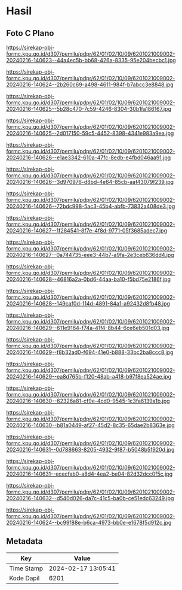 # Hasil

## Foto C Plano

https://sirekap-obj-formc.kpu.go.id/d307/pemilu/pdpr/62/01/02/10/09/6201021009002-20240216-140623--44a4ec5b-bb68-426a-8335-95e204becbc1.jpg

https://sirekap-obj-formc.kpu.go.id/d307/pemilu/pdpr/62/01/02/10/09/6201021009002-20240216-140624--2b260c69-a498-4611-984f-b7abcc3e8848.jpg

https://sirekap-obj-formc.kpu.go.id/d307/pemilu/pdpr/62/01/02/10/09/6201021009002-20240216-140625--5b28c470-7c59-4246-8304-30b1fa186167.jpg

https://sirekap-obj-formc.kpu.go.id/d307/pemilu/pdpr/62/01/02/10/09/6201021009002-20240216-140625--2d017150-59c5-4452-8398-4341e983a9ea.jpg

https://sirekap-obj-formc.kpu.go.id/d307/pemilu/pdpr/62/01/02/10/09/6201021009002-20240216-140626--e1ae3342-610a-47fc-8edb-e4fbd046aa91.jpg

https://sirekap-obj-formc.kpu.go.id/d307/pemilu/pdpr/62/01/02/10/09/6201021009002-20240216-140626--3d970976-d8bd-4e64-85cb-aaf43079f239.jpg

https://sirekap-obj-formc.kpu.go.id/d307/pemilu/pdpr/62/01/02/10/09/6201021009002-20240216-140626--72bdc998-5ac3-45b4-abfb-73832a408de3.jpg

https://sirekap-obj-formc.kpu.go.id/d307/pemilu/pdpr/62/01/02/10/09/6201021009002-20240216-140627--1f284541-8f7e-4f8d-9771-05f3685adec7.jpg

https://sirekap-obj-formc.kpu.go.id/d307/pemilu/pdpr/62/01/02/10/09/6201021009002-20240216-140627--0a744735-eee3-44b7-a9fa-2e3ceb636dd4.jpg

https://sirekap-obj-formc.kpu.go.id/d307/pemilu/pdpr/62/01/02/10/09/6201021009002-20240216-140628--46816a2a-0bd6-44aa-ba10-f5bd75e2186f.jpg

https://sirekap-obj-formc.kpu.go.id/d307/pemilu/pdpr/62/01/02/10/09/6201021009002-20240216-140628--149caf0d-114d-4891-84a1-a92432d8fb48.jpg

https://sirekap-obj-formc.kpu.go.id/d307/pemilu/pdpr/62/01/02/10/09/6201021009002-20240216-140629--611e9164-f74a-41f4-8b44-6ce6eb501d03.jpg

https://sirekap-obj-formc.kpu.go.id/d307/pemilu/pdpr/62/01/02/10/09/6201021009002-20240216-140629--f8b32ad0-f694-41e0-b888-33bc2ba8ccc8.jpg

https://sirekap-obj-formc.kpu.go.id/d307/pemilu/pdpr/62/01/02/10/09/6201021009002-20240216-140629--ea8d765b-f120-48ab-a418-b97f8ea524ae.jpg

https://sirekap-obj-formc.kpu.go.id/d307/pemilu/pdpr/62/01/02/10/09/6201021009002-20240216-140630--62326a81-cf9e-4cd0-9545-1c3fa6139a1b.jpg

https://sirekap-obj-formc.kpu.go.id/d307/pemilu/pdpr/62/01/02/10/09/6201021009002-20240216-140630--b81a0449-af27-45d2-8c35-65dae2b8363e.jpg

https://sirekap-obj-formc.kpu.go.id/d307/pemilu/pdpr/62/01/02/10/09/6201021009002-20240216-140631--0d788663-8205-4932-9f87-b5048b5f920d.jpg

https://sirekap-obj-formc.kpu.go.id/d307/pemilu/pdpr/62/01/02/10/09/6201021009002-20240216-140631--ececfab0-a8d4-4ea2-be04-82d32dcc0f5c.jpg

https://sirekap-obj-formc.kpu.go.id/d307/pemilu/pdpr/62/01/02/10/09/6201021009002-20240216-140632--d540d026-da7c-41c5-ba0b-ce51edc63249.jpg

https://sirekap-obj-formc.kpu.go.id/d307/pemilu/pdpr/62/01/02/10/09/6201021009002-20240216-140624--bc99f88e-b6ca-4973-bb0e-e1678f5d912c.jpg


## Metadata

| Key        | Value               |
| ---------- | ------------------- |
| Time Stamp | 2024-02-17 13:05:41 |
| Kode Dapil | 6201                |



